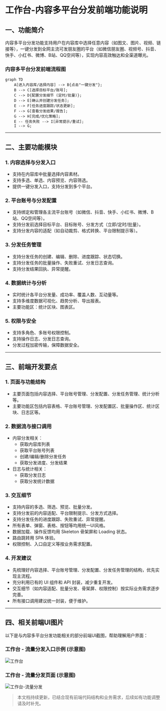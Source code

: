 # 工作台-内容多平台分发前端功能说明

## 一、功能简介
内容多平台分发功能支持用户在内容库中选择任意内容（如图文、图片、视频、链接等），一键分发到全网主流可发朋友圈的平台（如微信朋友圈、视频号、抖音、快手、小红书、微博、B站、QQ空间等），实现内容高效触达和全渠道曝光。

### 内容多平台分发前端流程图

```mermaid
graph TD
    A[进入内容库/选择内容] --> B{点击"一键分发"};
    B --> C[选择目标平台/账号];
    C --> D{配置分发细节 (定时/批量)};
    D --> E[确认并创建分发任务];
    E --> F[任务进度跟踪/状态更新];
    F --> G[查看分发结果/报告];
    G --> H[完成/优化策略];
    E -- 任务失败 --> I[异常提示/重试];
    I --> G;
```

---

## 二、主要功能模块

### 1. 内容选择与分发入口
- 支持在内容库中批量选择内容素材。
- 支持多选、单选、内容预览、内容筛选。
- 提供一键分发入口，支持分发到多个平台。

### 2. 平台账号与分发配置
- 支持绑定和管理各主流平台账号（如微信、抖音、快手、小红书、微博、B站、QQ空间等）。
- 支持分发前选择目标平台、目标账号、分发方式（立即/定时/批量）。
- 支持分发内容的适配（如自动裁剪、格式转换、平台限制提示等）。

### 3. 分发任务管理
- 支持分发任务的创建、编辑、删除、进度跟踪、状态切换。
- 支持分发任务的批量操作、失败重试、分发日志查询。
- 支持分发结果回执、异常提醒。

### 4. 数据统计与分析
- 实时统计各平台分发量、成功率、覆盖人数、互动量等。
- 支持多维度数据可视化、趋势分析、导出报表。
- 主要功能区：统计区块、图表区。

### 5. 权限与安全
- 支持多角色、多账号权限控制。
- 支持操作日志、分发日志查询。
- 分发过程加密传输，保障数据安全。

---

## 三、前端开发要点

### 1. 页面与功能结构
- 主要页面包括内容选择、平台账号管理、分发配置、分发任务管理、统计分析等。
- 主要功能区包括内容表格、平台账号管理、分发配置区、批量操作区、统计区块、日志区等。

### 2. 数据流与接口调用
- 内容分发相关：
  - 获取内容库列表
  - 获取平台账号列表
  - 创建/编辑/删除分发任务
  - 获取分发进度、分发结果
- 日志与统计相关：
  - 获取分发日志
  - 获取分发统计数据

### 3. 交互细节
- 支持内容的多选、筛选、预览、批量分发。
- 支持分发前的内容适配、平台限制提示、分发方式选择。
- 支持分发任务的进度跟踪、失败重试、异常提醒。
- 所有表单、弹窗、表格、按钮等均用统一UI风格。
- 数据加载、操作反馈均用 Skeleton 骨架屏和 Loading 状态。
- 路由跳转用 SPA 体验。
- 权限控制、入口自定义等按业务需求配置。

### 4. 开发建议
- 先梳理好内容选择、平台账号管理、分发配置、分发任务管理的结构，优先实现主流程。
- 充分利用已有的 UI 组件和 API 封装，减少重复开发。
- 交互细节（如内容适配、批量分发、骨架屏、权限控制）按实际业务需求逐步完善。
- 所有接口调用建议统一封装，便于维护。

---

## 四、相关前端UI图片

以下是与内容多平台分发功能相关的部分前端UI截图，帮助理解用户界面：

### 工作台 - 流量分发入口示例 (示意图)

![工作台](../4、前端/UI/工作台.png)

### 工作台 - 流量分发页面 (示意图)

![工作台-流量分发](../4、前端/UI/工作台-流量分发.png)

> 本文档持续更新，已结合现有前端代码结构和业务需求，后续如有功能调整请及时补充。 